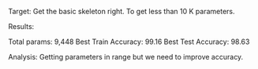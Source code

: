 Target:
Get the basic skeleton right.
To get less than 10 K parameters.

Results:

Total params: 9,448
Best Train Accuracy: 99.16
Best Test Accuracy: 98.63

Analysis:
Getting parameters in range but we need to improve accuracy. 

